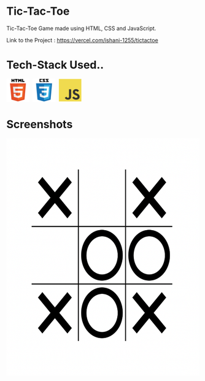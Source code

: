 # Tic-Tac-Toe
Tic-Tac-Toe Game made using HTML, CSS and JavaScript.

Link to the Project : https://vercel.com/ishani-1255/tictactoe
# Tech-Stack Used..
<img src="https://github.com/devicons/devicon/blob/master/icons/html5/html5-original-wordmark.svg" title="HTML" alt="HTML" width="60" height="60"/>&nbsp;
<img src="https://github.com/devicons/devicon/blob/master/icons/css3/css3-original-wordmark.svg" title="css3" alt="css3" width="60" height="60"/>&nbsp;
<img src="https://raw.githubusercontent.com/devicons/devicon/master/icons/javascript/javascript-original.svg" alt="javascript" width="60" height="60"/>

# Screenshots
<img src ="https://raw.githubusercontent.com/ishani-1255/Tic-Tac-Toe/main/Screenshot%202022-10-29%20at%209.53.05%20AM.png" width="620" height="620">
